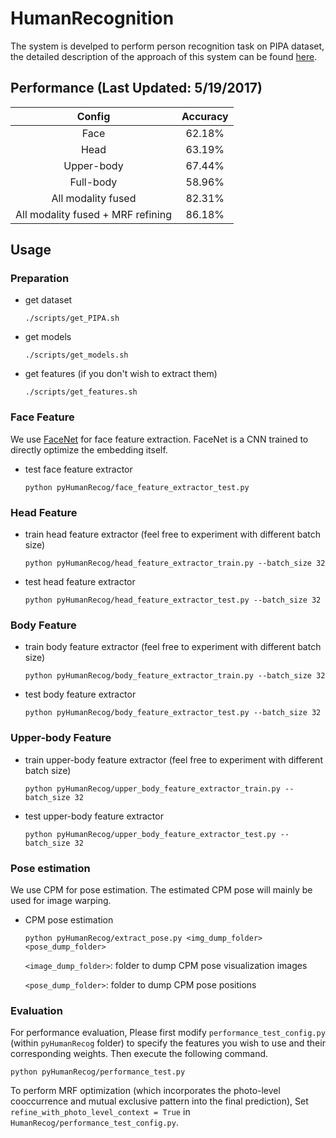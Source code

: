 # HumanRecognition

The system is develped to perform person recognition task on PIPA dataset, the detailed description of the approach of this system can be found [here](https://www.dropbox.com/s/00ioth4scki918f/ProjectReport_11775.pdf?dl=0).

## Performance (Last Updated: 5/19/2017)

|               Config              | Accuracy |
|:---------------------------------:|:--------:|
|                Face               |  62.18%  |
|                Head               |  63.19%  |
|             Upper-body            |  67.44%  |
|             Full-body             |  58.96%  |
|         All modality fused        |  82.31%  |
| All modality fused + MRF refining |  86.18%  |

## Usage

### Preparation

+ get dataset

	```
	./scripts/get_PIPA.sh
	```

+ get models

	```
	./scripts/get_models.sh
	```

+ get features (if you don't wish to extract them)

	```
	./scripts/get_features.sh
	```

### Face Feature

We use [FaceNet](https://arxiv.org/abs/1503.03832) for face feature extraction. FaceNet is a CNN trained to directly optimize the embedding itself.

+ test face feature extractor

	```
	python pyHumanRecog/face_feature_extractor_test.py
	```

### Head Feature 

+ train head feature extractor (feel free to experiment with different batch size)
	
	```
	python pyHumanRecog/head_feature_extractor_train.py --batch_size 32
	```
	
+ test head feature extractor

	```
	python pyHumanRecog/head_feature_extractor_test.py --batch_size 32
	```

### Body Feature 

+ train body feature extractor (feel free to experiment with different batch size)
	
	```
	python pyHumanRecog/body_feature_extractor_train.py --batch_size 32
	```
	
+ test body feature extractor

	```
	python pyHumanRecog/body_feature_extractor_test.py --batch_size 32
	```
	
### Upper-body Feature 

+ train upper-body feature extractor (feel free to experiment with different batch size)
	
	```
	python pyHumanRecog/upper_body_feature_extractor_train.py --batch_size 32
	```
	
+ test upper-body feature extractor

	```
	python pyHumanRecog/upper_body_feature_extractor_test.py --batch_size 32
	```
	
### Pose estimation

We use CPM for pose estimation. The estimated CPM pose will mainly be used for image warping.

+ CPM pose estimation
	
	```
	python pyHumanRecog/extract_pose.py <img_dump_folder> <pose_dump_folder>
	```
	`<image_dump_folder>`: folder to dump CPM pose visualization images

	`<pose_dump_folder>`: folder to dump CPM pose positions

### Evaluation

For performance evaluation, Please first modify `performance_test_config.py` (within `pyHumanRecog` folder) to specify the features you wish to use and their corresponding weights. Then execute the following command.

```
python pyHumanRecog/performance_test.py
```

To perform MRF optimization (which incorporates the photo-level cooccurrence and mutual exclusive pattern into the final prediction), Set `refine_with_photo_level_context = True` in `HumanRecog/performance_test_config.py`.


